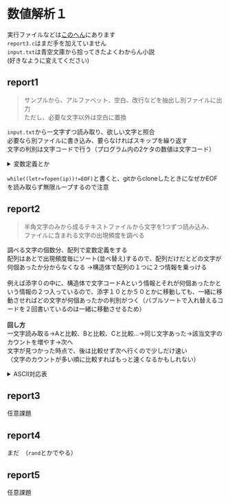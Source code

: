 # 数値解析１
実行ファイルなどは[このへん](../num-analy1)にあります<br>
`report3.c`はまだ手を加えていません<br>
`input.txt`は青空文庫から拾ってきたよくわからん小説<br>
(好きなように変えてください)
## report1<br>
>サンプルから、アルファベット、空⽩、改⾏などを抽出し別ファイルに出力<br>
ただし、必要な文字以外は空⽩に置換<br>

`input.txt`から一文字ずつ読み取り、欲しい文字と照合<br>
必要なら別ファイルに書き込み、要らなければスキップを繰り返す<br>
 文字の判別は文字コードで行う（プログラム内の2ケタの数値は文字コード）
<details><summary>変数定義とか</summary>

- `char filename[]`：参照するファイル名の格納場所。別に無くてもいい<br>
- `FILE　*ip`：ファイル情報(住所とか読み取り位置とか)を格納するとこ<br>
  - `fopen`関数：指定したファイルの情報を渡してくれるやつ。使い終わったら`fclose`関数で閉じないとメモリを食われる。＊引数１=（ファイル名やファイルのパス）引数２=（オプションrなら読み取りwは書き込み）<br>
  - `feof`関数：EOF（ファイル終端文字）を読み取ったらtrueを返す関数。＊引数=（FILE型のポインタ）
- `char letr`：読み取る文字の格納場所。別に無くても(ry
  - `isalpha`関数：アルファベットかどうか
  - `fprintf`関数：標準出力以外に出したいときに使うやつたぶん
 </details>
 
`while((letr=fopen(ip))!=EOF)`と書くと、gitからcloneしたときになぜかEOFを読み取らず無限ループするので注意
## report2<br>
>半⾓⽂字のみから成るテキストファイルから⽂字を1つずつ読み込み、<br>
ファイルに含まれる⽂字の出現頻度を調べる<br>

調べる文字の個数分、配列で変数定義をする<br>
配列はあとで出現頻度毎にソート(並べ替え)するので、配列だけだとどの文字が何個あったか分からなくなる
→構造体で配列の１つに２つ情報を乗っける<br>
<br>
例えば添字０の中に、構造体で文字コードAという情報とそれが何個あったかという情報の２つ入っているので、添字１０とか５０とかに移動しても、一緒に移動させればどの文字が何個あったかの判別がつく（バブルソートで入れ替えるコードを２回書いているのは一緒に移動させるため）<br>
<br>
**回し方**<br>
一文字読み取る→Aと比較、Bと比較、Cと比較…→同じ文字あった→該当文字のカウントを増やす→次へ<br>
文字が見つかった時点で、後は比較せず次へ行くので少しだけ速い<br>
（文字のカウントが多い順に比較すればもっと速くなるかもしれない）
<details><summary>ASCII対応表</summary>

並び替える前はこんな感じ<br>
一番上で定義した`liter_code`関数はこれに倣って返り値を与える<br>
Z→aで文字コードは90→97へ飛ぶので、`if-else`文で場合分け<br>
最後の記号はおまけ<br>
<table><tr></tr><th>添字([ ]内の数字)</th><th>文字コード</th><th>対応文字</th></tr><tr><td>0</td><td>65</td><td>A</td></tr><tr><td>1</td><td>66</td><td>B</td></tr><tr><td>2</td><td>67</td><td>C</td></tr><tr><td>3</td><td>68</td><td>D</td></tr><tr><td>4</td><td>69</td><td>E</td></tr><tr><td>5</td><td>70</td><td>F</td></tr><tr><td>6</td><td>71</td><td>G</td></tr><tr><td>7</td><td>72</td><td>H</td></tr><tr><td>8</td><td>73</td><td>I</td></tr><tr><td>9</td><td>74</td><td>J</td></tr><tr><td>10</td><td>75</td><td>K</td></tr><tr><td>11</td><td>76</td><td>L</td></tr><tr><td>12</td><td>77</td><td>M</td></tr><tr><td>13</td><td>78</td><td>N</td></tr><tr><td>14</td><td>79</td><td>O</td></tr><tr><td>15</td><td>80</td><td>P</td></tr><tr><td>16</td><td>81</td><td>Q</td></tr><tr><td>17</td><td>82</td><td>R</td></tr><tr><td>18</td><td>83</td><td>S</td></tr><tr><td>19</td><td>84</td><td>T</td></tr><tr><td>20</td><td>85</td><td>U</td></tr><tr><td>21</td><td>86</td><td>V</td></tr><tr><td>22</td><td>87</td><td>W</td></tr><tr><td>23</td><td>88</td><td>X</td></tr><tr><td>24</td><td>89</td><td>Y</td></tr><tr><td>25</td><td>90</td><td>Z</td></tr><tr><td>26</td><td>97</td><td>a</td></tr><tr><td>27</td><td>98</td><td>b</td></tr><tr><td>28</td><td>99</td><td>c</td></tr><tr><td>29</td><td>100</td><td>d</td></tr><tr><td>30</td><td>101</td><td>e</td></tr><tr><td>31</td><td>102</td><td>f</td></tr><tr><td>32</td><td>103</td><td>g</td></tr><tr><td>33</td><td>104</td><td>h</td></tr><tr><td>34</td><td>105</td><td>i</td></tr><tr><td>35</td><td>106</td><td>j</td></tr><tr><td>36</td><td>107</td><td>k</td></tr><tr><td>37</td><td>108</td><td>l</td></tr><tr><td>38</td><td>109</td><td>m</td></tr><tr><td>39</td><td>110</td><td>n</td></tr><tr><td>40</td><td>111</td><td>o</td></tr><tr><td>41</td><td>112</td><td>p</td></tr><tr><td>42</td><td>113</td><td>q</td></tr><tr><td>43</td><td>114</td><td>r</td></tr><tr><td>44</td><td>115</td><td>s</td></tr><tr><td>45</td><td>116</td><td>t</td></tr><tr><td>46</td><td>117</td><td>u</td></tr><tr><td>47</td><td>118</td><td>v</td></tr><tr><td>48</td><td>119</td><td>w</td></tr><tr><td>49</td><td>120</td><td>x</td></tr><tr><td>50</td><td>121</td><td>y</td></tr><tr><td>51</td><td>122</td><td>z</td></tr><tr><td>52</td><td>39</td><td>'</td></tr><tr><td>53</td><td>44</td><td>,</td></tr><tr><td>54</td><td>46</td><td>.</td></tr></table>
 </details>

## report3<br>
任意課題
## report4<br>
まだ　（`rand`とかでやる）
## report5<br>
任意課題
